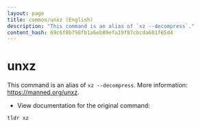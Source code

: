 ```yaml
---
layout: page
title: common/unxz (English)
description: "This command is an alias of `xz --decompress`."
content_hash: 69c6f8b798fb1a6eb89efa19f87cbcda681f65d4
---
```

# unxz

This command is an alias of `xz --decompress`.
More information: <https://manned.org/unxz>.

- View documentation for the original command:

`tldr xz`
